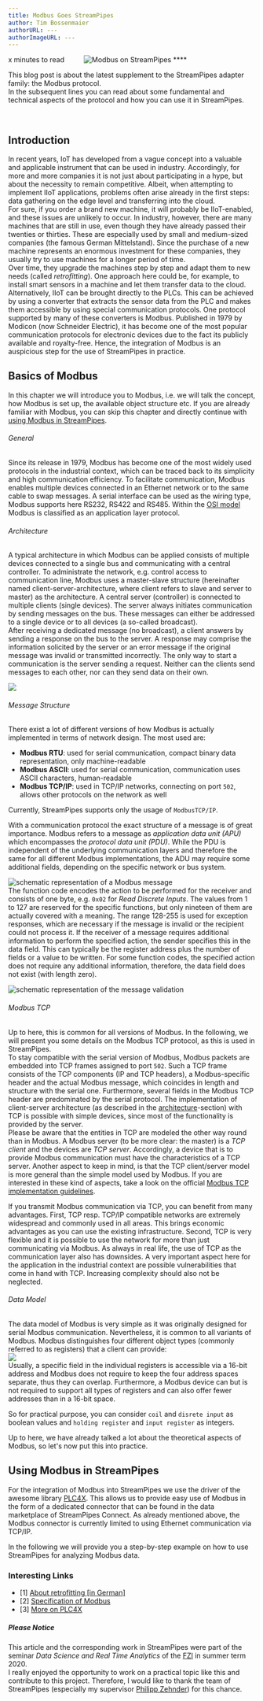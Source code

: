```yaml
---
title: Modbus Goes StreamPipes
author: Tim Bossenmaier
authorURL: ---
authorImageURL: ---
---
```

<img class="blog-image" style="max-width: 100%;" src="/docs/blog/assets/2020-07-xx/modbus_streampipes.png" alt="Modbus on StreamPipes">
**<div style="float: left; padding-right: 40px;"> x minutes to read</div>**
<br>


This blog post is about the latest supplement to the StreamPipes adapter family: the Modbus protocol.<br>
In the subsequent lines you can read about some fundamental and technical aspects of the protocol and how you can use it in StreamPipes.
<!--truncate--><br>

## Introduction
In recent years, IoT has developed from a vague concept into a valuable and applicable instrument that can be used in industry.
Accordingly, for more and more companies it is not just about participating in a hype, but about the necessity to remain competitive.
Albeit, when attempting to implement IIoT applications, problems often arise already in the first steps: data gathering on the edge level and transferring into the cloud. <br>
For sure, if you order a brand new machine, it will probably be IIoT-enabled, and these issues are unlikely to occur.
In industry, however, there are many machines that are still in use, even though they have already passed their twenties or thirties.
These are especially used by small and medium-sized companies (the famous German Mittelstand).
Since the purchase of a new machine represents an enormous investment for these companies,
they usually try to use machines for a longer period of time. <br>
Over time, they upgrade the machines step by step and adapt them to new needs (called *retrofitting*).
One approach here could be, for example, to install smart sensors in a machine and let them transfer data to the cloud.
Alternatively, IIoT can be brought directly to the PLCs. This can be achieved by using a converter
that extracts the sensor data from the PLC and makes them accessible by using special communication protocols.
One protocol supported by many of these converters is Modbus. Published in 1979 by Modicon (now Schneider Electric),
it has become one of the most popular communication protocols for electronic devices due to the fact its publicly available and royalty-free.
Hence, the integration of Modbus is an auspicious step for the use of StreamPipes in practice. 
<br>

## Basics of Modbus
In this chapter we will introduce you to Modbus, i.e. we will talk the concept, how Modbus is set up,
the available object structure etc. If you are already familiar with Modbus, you can skip this chapter and 
directly continue with [using Modbus in StreamPipes](#using-modbus-in-streampipes).
<br>
###### General
Since its release in 1979, Modbus has become one of the most widely used protocols in the industrial context,
which can be traced back to its simplicity and high communication efficiency.
To facilitate communication, Modbus enables multiple devices connected in an Ethernet network or to the same cable
to swap messages. A serial interface can be used as the wiring type, Modbus supports here RS232, RS422 and RS485.
Within the [OSI model](https://en.wikipedia.org/wiki/OSI_model) Modbus is classified as an application layer protocol.
<br>
###### Architecture
A typical architecture in which Modbus can be applied consists of multiple devices connected to a single bus and communicating with a central controller.
To administrate the network, e.g. control access to communication line,
Modbus uses a master-slave structure (hereinafter named client-server-architecture,
where client refers to slave and server to master) as the architecture.
A central server (controller) is connected to multiple clients (single devices).
The server always initiates communication by sending messages on the bus.
These messages can either be addressed to a single device or to all devices (a so-called broadcast). <br>
After receiving a dedicated message (no broadcast), a client answers by sending a response on the bus to the server. 
A response may comprise the information solicited by the server or an error message if the original message was invalid or transmitted incorrectly.
The only way to start a communication is the server sending a request.
Neither can the clients send messages to each other, nor can they send data on their own.
<br>

![](/docs/blog/assets/2020-07-xx/communication_types.gif)
<br>
###### Message Structure
There exist a lot of different versions of how Modbus is actually implemented in terms of network design.
The most used are:
 - **Modbus RTU**: used for serial communication, compact binary data representation, only machine-readable
 - **Modbus ASCII**: used for serial communication, communication uses ASCII characters, human-readable
 - **Modbus TCP/IP**: used in TCP/IP networks, connecting on port `502`, allows other protocols on the network as well
 
Currently, StreamPipes supports only the usage of `ModbusTCP/IP`.
<br>

With a communication protocol the exact structure of a message is of great importance.
Modbus refers to a message as *application data unit (APU)* which encompasses the *protocol data unit (PDU)*.
While the PDU is independent of the underlying communication layers and therefore the same for all different Modbus implementations, 
the ADU may require some additional fields, depending on the specific network or bus system.
<br>

![schematic representation of a Modbus message](/docs/blog/assets/2020-07-xx/message_structure.png)
<br>
The function code encodes the action to be performed for the receiver and consists of one byte, e.g. `0x02` for *Read Discrete Inputs*.
The values from 1 to 127 are reserved for the specific functions, but only nineteen of them are actually covered with a meaning.
The range 128-255 is used for exception responses, which are necessary if the message is invalid or the recipient could not process it.
If the receiver of a message requires additional information to perform the specified action,
the sender specifies this in the data field. This can typically be the register address plus the number of fields or a value to be written.
For some function codes, the specified action does not require any additional information, therefore, the data field does not exist
(with length zero). <br>

![schematic representation of the message validation](/docs/blog/assets/2020-07-xx/message_check.png)
<br>
###### Modbus TCP
Up to here, this is common for all versions of Modbus. In the following, we will present you some details on the Modbus TCP protocol,
as this is used in StreamPipes.<br>
To stay compatible with the serial version of Modbus, Modbus packets are embedded into TCP frames assigned to port `502`.
Such a TCP frame consists of the TCP components (IP and TCP headers), a Modbus-specific header and the actual Modbus message,
which coincides in length and structure with the serial one. Furthermore, several fields in the Modbus TCP header are
predominated by the serial protocol.
The implementation of client-server architecture (as described in the [architecture](#architecture)-section) with TCP
is possible with simple devices, since most of the functionality is provided by the server.
<br>
Please be aware that the entities in TCP are modeled the other way round than in Modbus.
A Modbus server (to be more clear: the master) is a *TCP client* and the devices are *TCP server*.
Accordingly, a device that is to provide Modbus communication must have the characteristics of a TCP server.
Another aspect to keep in mind, is that the TCP client/server model is more general than the simple model used by Modbus.
If you are interested in these kind of aspects, take a look on the official [Modbus TCP implementation guidelines](https://modbus.org/docs/Modbus_Messaging_Implementation_Guide_V1_0b.pdf).
<br>

If you transmit Modbus communication via TCP, you can benefit from many advantages. First, TCP resp. TCP/IP compatible
networks are extremely widespread and commonly used in all areas. This brings economic advantages as you can 
use the existing infrastructure. Second, TCP is very flexible and it is possible to use the network for more than
just communicating via Modbus.
As always in real life, the use of TCP as the communication layer also has downsides.
A very important aspect here for the application in the industrial context are possible vulnerabilities that come in hand with TCP.
Increasing complexity should also not be neglected.
<br>
###### Data Model
The data model of Modbus is very simple as it was originally designed for serial Modbus communication.
Nevertheless, it is common to all variants of Modbus.
Modbus distinguishes four different object types (commonly referred to as registers) that a client can provide:
<br>
![](/docs/blog/assets/2020-07-xx/object_types.png)
<br>
Usually, a specific field in the individual registers is accessible via a 16-bit address and 
Modbus does not require to keep the four address spaces separate, thus they can overlap.
Furthermore, a Modbus device can but is not required to support all types of registers and
can also offer fewer addresses than in a 16-bit space.

So for practical purpose, you can consider `coil` and `disrete input` as boolean values and 
`holding register` and `input register` as integers.
<br>

Up to here, we have already talked a lot about the theoretical aspects of Modbus, so let's now put this into practice.

## Using Modbus in StreamPipes
For the integration of Modbus into StreamPipes we use the driver of the awesome library [PLC4X](https://plc4x.apache.org/).
This allows us to provide easy use of Modbus in the form of a dedicated connector that can be found in the data marketplace of StreamPipes Connect.
As already mentioned above, the Modbus connector is currently limited to using Ethernet communication via TCP/IP.

In the following we will provide you a step-by-step example on how to use StreamPipes for analyzing Modbus data.


### Interesting Links
- [1] [About retrofitting [in German]](https://www.industry-of-things.de/keine-maschine-ist-zu-alt-fuers-retrofitting-a-776709/)
- [2] [Specification of Modbus](http://www.modbus.org/docs/Modbus_Application_Protocol_V1_1b3.pdf)
- [3] [More on PLC4X](https://plc4x.apache.org/)

##### Please Notice
This article and the corresponding work in StreamPipes were part of the seminar
*Data Science and Real Time Analytics* of the [FZI](https://www.fzi.de/en/home/) in summer term 2020. <br>
I really enjoyed the opportunity to work on a practical topic like this and contribute to this project.
Therefore, I would like to thank the team of StreamPipes (especially my supervisor [Philipp Zehnder](https://www.fzi.de/wir-ueber-uns/organisation/mitarbeiter/address/philipp-zehnder/)) for this chance. 
